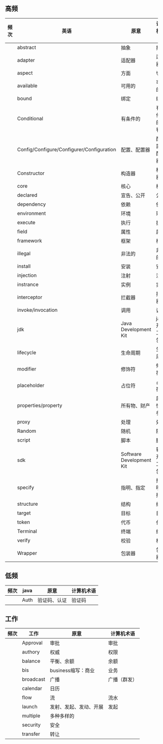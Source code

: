 ## 高频

| 频次 | 英语                                      | 原意                     | 计算机术语     |
| ---- | ----------------------------------------- | ------------------------ | -------------- |
|      | abstract                                  | 抽象                     | 抽象           |
|      | adapter                                   | 适配器                   | 适配器         |
|      | aspect                                    | 方面                     | 切面           |
|      | available                                 | 可用的                   | 可用的         |
|      | bound                                     | 绑定                     | 绑定           |
|      | Conditional                               | 有条件的                 | 有条件的/判断  |
|      | Config/Configure/Configurer/Configuration | 配置、配置器             | 配置、配置器   |
|      | Constructor                               | 构造器                   | 构造器         |
|      | core                                      | 核心                     | 核心           |
|      | declared                                  | 宣告、公开               | 公开           |
|      | dependency                                | 依赖                     | 依赖           |
|      | environment                               | 环境                     | 环境           |
|      | execute                                   | 执行                     | 执行           |
|      | field                                     | 属性                     | 属性           |
|      | framework                                 | 框架                     | 框架           |
|      | illegal                                   | 非法的                   | 非法的         |
|      | install                                   | 安装                     | 安装           |
|      | injection                                 | 注射                     | 注入           |
|      | instrance                                 | 实例                     | 实例           |
|      | interceptor                               | 拦截器                   | 拦截器         |
|      | invoke/invocation                         | 调用                     | 调用           |
|      | jdk                                       | Java Development Kit     | java开发工具包 |
|      | lifecycle                                 | 生命周期                 | 生命周期       |
|      | modifier                                  | 修饰符                   | 修饰符         |
|      | placeholder                               | 占位符                   | 占位符         |
|      | properties/property                       | 所有物、财产             | 属性、参数     |
|      | proxy                                     | 处理                     | 处理           |
|      | Random                                    | 随机                     | 随机           |
|      | script                                    | 脚本                     | 脚本           |
|      | sdk                                       | Software Development Kit | 软件开发工具包 |
|      | specify                                   | 指明、指定               | 指明、指定     |
|      | structure                                 | 结构                     | 结构           |
|      | target                                    | 目标                     | 目标           |
|      | token                                     | 代币                     | 代币           |
|      | Terminal                                  | 终端                     | 终端           |
|      | verify                                    | 校验                     | 校验           |
|      | Wrapper                                   | 包装器                   | 包装器         |
## 低频

| 频次 | java | 原意         | 计算机术语 |
| ---- | ---- | ------------ | ---------- |
|      | Auth | 验证码、认证 | 验证码     |

## 工作

| 频次 | 工作      | 原意                   | 计算机术语   |
| ---- | --------- | ---------------------- | ------------ |
|      | Approval  | 审批                   | 审批         |
|      | authory   | 权威                   | 权限         |
|      | balance   | 平衡、余额             | 余额         |
|      | bis       | business缩写：商业     | 业务         |
|      | broadcast | 广播                   | 广播（群发） |
|      | calendar  | 日历                   |              |
|      | flow      | 流                     | 流水         |
|      | launch    | 发射、发起、发动、开展 | 发起         |
|      | multiple  | 多种多样的             |              |
|      | security  | 安全                   |              |
|      | transfer  | 转让                   |              |















